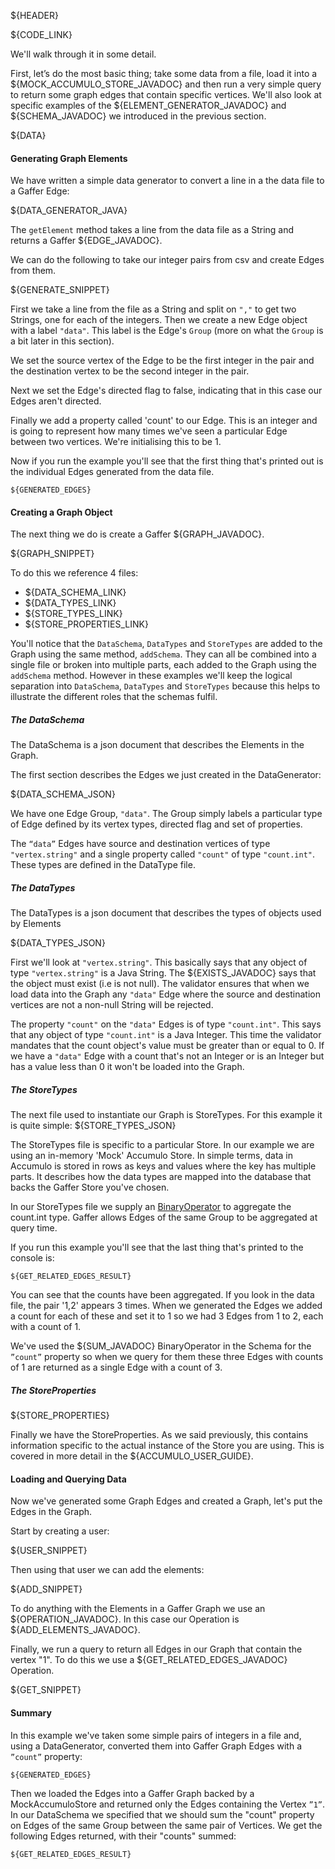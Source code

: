 ${HEADER}

${CODE_LINK}

We'll walk through it in some detail.

First, let’s do the most basic thing; take some data from a file, load it into a ${MOCK_ACCUMULO_STORE_JAVADOC} and then run a very simple query to return some graph edges that contain specific vertices. We'll also look at specific examples of the ${ELEMENT_GENERATOR_JAVADOC} and ${SCHEMA_JAVADOC} we introduced in the previous section.

${DATA}

#### Generating Graph Elements

We have written a simple data generator to convert a line in a the data file to a Gaffer Edge:

${DATA_GENERATOR_JAVA}

The `getElement` method takes a line from the data file as a String and returns a Gaffer ${EDGE_JAVADOC}.

We can do the following to take our integer pairs from csv and create Edges from them.

${GENERATE_SNIPPET}

First we take a line from the file as a String and split on `","` to get two Strings, one for each of the integers.
Then we create a new Edge object with a label `"data"`. This label is the Edge's `Group` (more on what the `Group` is a bit later in this section).

We set the source vertex of the Edge to be the first integer in the pair and the destination vertex to be the second integer in the pair.

Next we set the Edge's directed flag to false, indicating that in this case our Edges aren't directed.

Finally we add a property called 'count' to our Edge. This is an integer and is going to represent how many times we've seen a particular Edge between two vertices. We're initialising this to be 1.

Now if you run the example you'll see that the first thing that's printed out is the individual Edges generated from the data file.

```
${GENERATED_EDGES}
```

#### Creating a Graph Object

The next thing we do is create a Gaffer ${GRAPH_JAVADOC}.

${GRAPH_SNIPPET}

To do this we reference 4 files:

- ${DATA_SCHEMA_LINK}
- ${DATA_TYPES_LINK}
- ${STORE_TYPES_LINK}
- ${STORE_PROPERTIES_LINK}

You'll notice that the `DataSchema`, `DataTypes` and `StoreTypes` are added to the Graph using the same method, `addSchema`. They can all be combined into a single file or broken into multiple parts, each added to the Graph using the `addSchema` method. However in these examples we'll keep the logical separation into `DataSchema`, `DataTypes` and `StoreTypes` because this helps to illustrate the different roles that the schemas fulfil.

##### The DataSchema

The DataSchema is a json document that describes the Elements in the Graph.

The first section describes the Edges we just created in the DataGenerator:

${DATA_SCHEMA_JSON}

We have one Edge Group, `"data"`. The Group simply labels a particular type of Edge defined by its vertex types, directed flag and set of properties.

The `“data”` Edges have source and destination vertices of type `"vertex.string"` and a single property called `"count"` of type `"count.int"`. These types are defined in the DataType file.

##### The DataTypes

The DataTypes is a json document that describes the types of objects used by Elements

${DATA_TYPES_JSON}

First we'll look at `"vertex.string"`. This basically says that any object of type `"vertex.string"` is a Java String. The ${EXISTS_JAVADOC} says that the object must exist (i.e is not null). The validator ensures that when we load data into the Graph any `"data"` Edge where the source and destination vertices are not a non-null String will be rejected.

The property `"count"` on the `"data"` Edges is of type `"count.int"`. This says that any object of type `"count.int"` is a Java Integer. This time the validator mandates that the count object's value must be greater than or equal to 0. If we have a `"data"` Edge with a count that's not an Integer or is an Integer but has a value less than 0 it won't be loaded into the Graph.

##### The StoreTypes

The next file used to instantiate our Graph is StoreTypes. For this example it is quite simple:
${STORE_TYPES_JSON}

The StoreTypes file is specific to a particular Store. In our example we are using an in-memory 'Mock' Accumulo Store. In simple terms, data in Accumulo is stored in rows as keys and values where the key has multiple parts.
It describes how the data types are mapped into the database that backs the Gaffer Store you've chosen.

In our StoreTypes file we supply an [BinaryOperator](https://docs.oracle.com/javase/8/docs/api/java/util/predicate/BinaryOperator.html) to aggregate the count.int type. Gaffer allows Edges of the same Group to be aggregated at query time.

If you run this example you'll see that the last thing that's printed to the console is:

```
${GET_RELATED_EDGES_RESULT}
```

You can see that the counts have been aggregated. If you look in the data file, the pair '1,2' appears 3 times. When we generated the Edges we added a count for each of these and set it to 1 so we had 3 Edges from 1 to 2, each with a count of 1.

We've used the ${SUM_JAVADOC} BinaryOperator in the Schema for the `”count”` property so when we query for them these three Edges with counts of 1 are returned as a single Edge with a count of 3.

##### The StoreProperties

${STORE_PROPERTIES}

Finally we have the StoreProperties. As we said previously, this contains information specific to the actual instance of the Store you are using. This is covered in more detail in the ${ACCUMULO_USER_GUIDE}.

#### Loading and Querying Data

Now we've generated some Graph Edges and created a Graph, let's put the Edges in the Graph.

Start by creating a user:

${USER_SNIPPET}

Then using that user we can add the elements:

${ADD_SNIPPET}

To do anything with the Elements in a Gaffer Graph we use an ${OPERATION_JAVADOC}. In this case our Operation is ${ADD_ELEMENTS_JAVADOC}.

Finally, we run a query to return all Edges in our Graph that contain the vertex "1". To do this we use a ${GET_RELATED_EDGES_JAVADOC} Operation.

${GET_SNIPPET}

#### Summary

In this example we've taken some simple pairs of integers in a file and, using a DataGenerator, converted them into Gaffer Graph Edges with a `”count”` property:

```
${GENERATED_EDGES}
```

Then we loaded the Edges into a Gaffer Graph backed by a MockAccumuloStore and returned only the Edges containing the Vertex `”1”`. In our DataSchema we specified that we should sum the "count" property on Edges of the same Group between the same pair of Vertices. We get the following Edges returned, with their "counts" summed:

```
${GET_RELATED_EDGES_RESULT}
```